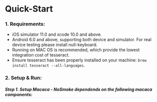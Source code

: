 # Quick-Start

### 1. Requirements:

* iOS simulator 11.0 and xcode 10.0 and above.
* Android 6.0 and above, supporting both device and simulator. For real device testing please install null-keyboard.
* Running on MAC OS is recommended, which provide the lowest integration cost of tesseract.
* Ensure tesseract has been properly installed on your machine: `brew install tesseract --all-languages`.

### 2. Setup & Run:

##### **Step 1.** Setup Macaca - NoSmoke dependends on the following macaca components:
